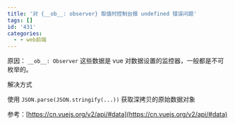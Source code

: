 ```yaml
---
title: '对 {__ob__: observer} 取值时控制台报 undefined 错误问题'
tags: []
id: '431'
categories:
  - - web前端
---
```


原因： `__ob__: Observer` 这些数据是 vue 对数据设置的监控器，一般都是不可枚举的。

解决方式

使用 `JSON.parse(JSON.stringify(...))` 获取深拷贝的原始数据对象

参考：[https://cn.vuejs.org/v2/api/#data](https://cn.vuejs.org/v2/api/#data)